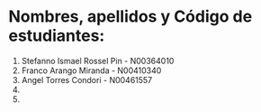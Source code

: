 # Nombres, apellidos y Código de estudiantes:

1. Stefanno Ismael Rossel Pin - N00364010
2. Franco Arango Miranda - N00410340
3. Angel Torres Condori - N00461557
4.
5.

